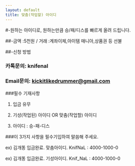 ```yaml
---
layout: default
title: 맞춤(작업할) 아이디
---
```


#-원하는 아이디로, 원하는만큼 승/패/디스를 빠르게 올려 드립니다. 
 
  
  

##-금액 :5천원 / 거래 :계좌이체,아이템 매니아,상품권 등 선불 

##-신청 방법 

### 카톡문의: knifenal

### Email문의: [kickitlikedrummer@gmail.com](mailto:kickitlikedrummer@gmail.com)

###필수 기재사항

1. 입금 유무

2. 기성(작업된) 아이디 OR 맞춤(작업할) 아이디

3. 아이디 : 승-패-디스

###이 3가지 사항을 필수기입하여 말씀해 주세요.

ex) 김개똥 입금완료. 맞춤아이디. KnifNaL : 4000-1000-0 

ex) 김개똥 입금완료. 기성아이디. Knif_NaL : 4000-1000-0 
